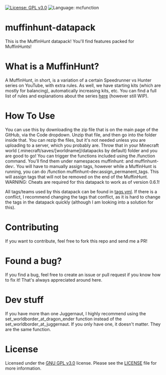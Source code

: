 [![License: GPL v3.0](https://img.shields.io/github/license/osfanmuffin/muffinhunt-datapack)](https://www.gnu.org/licenses/gpl-3.0) ![Language: mcfunction](https://img.shields.io/badge/language-mcfunction-red)
# muffinhunt-datapack
This is the MuffinHunt datapack! You'll find features packed for MuffinHunts!

# What is a MuffinHunt?
A MuffinHunt, in short, is a variation of a certain Speedrunner vs Hunter series on YouTube, with extra rules. As well, we have starting kits (which are mostly for balancing), automatically increasing kits, etc. You can find a full list of rules and explanations about the series [here](docs/WhatIsAMuffinHunt.md) (however still WIP). 


# How To Use
You can use this by downloading the zip file that is on the main page of the GitHub, via the Code dropdown. Unzip that file, and then go into the folder inside that. You can rezip the files, but it's not needed unless you are uploading to a server, which you probably are.
Throw that in your Minecraft world (.minecraft/saves/[worldname]/datapacks by default) folder and you are good to go!
You can trigger the functions included using the /function command. You'll find them under namespaces muffinhunt: and muffinhunt-dev:. 
You will have to manually assign tags, however while a MuffinHunt is running, you can do /function muffinhunt-dev:assign_permanent_tags. This will assign tags that will not be removed on the end of the MuffinHunt. WARNING: Cheats are required for this datapack to work as of version 0.6.1!


All tags/teams used by this datapack can be found in [tags.yml](docs/tags.yml). If there is a conflict, I recommend changing the tags that conflict, as it is hard to change the tags in the datapack quickly (although I am looking into a solution for this). 

# Contributing
If you want to contribute, feel free to fork this repo and send me a PR! 

# Found a bug?
If you find a bug, feel free to create an issue or pull request if you know how to fix it! That's always appreciated around here.

# Dev stuff
If you have more than one Juggernaut, I highly recommend using the set_worldborder_at_dragon_ender function instead of the set_worldborder_at_juggernaut. If you only have one, it doesn't matter. They are the same function. 

# License
Licensed under the [GNU GPL v3.0](https://www.gnu.org/licenses/gpl-3.0) license. Please see the [LICENSE](LICENSE) file for more information.
